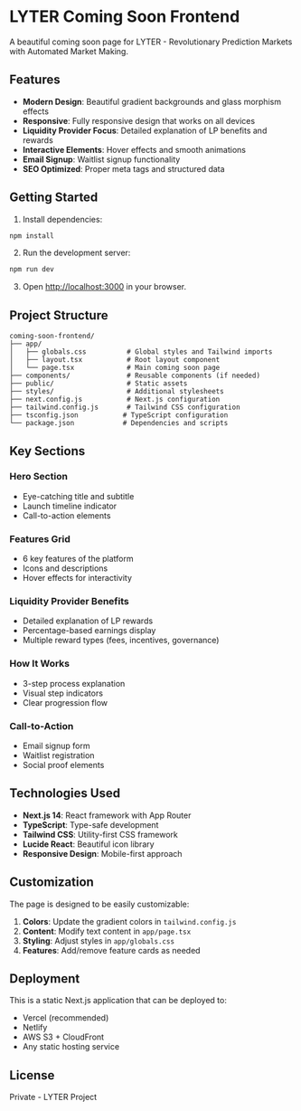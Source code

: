 # LYTER Coming Soon Frontend

A beautiful coming soon page for LYTER - Revolutionary Prediction Markets with Automated Market Making.

## Features

- **Modern Design**: Beautiful gradient backgrounds and glass morphism effects
- **Responsive**: Fully responsive design that works on all devices
- **Liquidity Provider Focus**: Detailed explanation of LP benefits and rewards
- **Interactive Elements**: Hover effects and smooth animations
- **Email Signup**: Waitlist signup functionality
- **SEO Optimized**: Proper meta tags and structured data

## Getting Started

1. Install dependencies:
```bash
npm install
```

2. Run the development server:
```bash
npm run dev
```

3. Open [http://localhost:3000](http://localhost:3000) in your browser.

## Project Structure

```
coming-soon-frontend/
├── app/
│   ├── globals.css          # Global styles and Tailwind imports
│   ├── layout.tsx           # Root layout component
│   └── page.tsx             # Main coming soon page
├── components/              # Reusable components (if needed)
├── public/                  # Static assets
├── styles/                  # Additional stylesheets
├── next.config.js           # Next.js configuration
├── tailwind.config.js       # Tailwind CSS configuration
├── tsconfig.json           # TypeScript configuration
└── package.json            # Dependencies and scripts
```

## Key Sections

### Hero Section
- Eye-catching title and subtitle
- Launch timeline indicator
- Call-to-action elements

### Features Grid
- 6 key features of the platform
- Icons and descriptions
- Hover effects for interactivity

### Liquidity Provider Benefits
- Detailed explanation of LP rewards
- Percentage-based earnings display
- Multiple reward types (fees, incentives, governance)

### How It Works
- 3-step process explanation
- Visual step indicators
- Clear progression flow

### Call-to-Action
- Email signup form
- Waitlist registration
- Social proof elements

## Technologies Used

- **Next.js 14**: React framework with App Router
- **TypeScript**: Type-safe development
- **Tailwind CSS**: Utility-first CSS framework
- **Lucide React**: Beautiful icon library
- **Responsive Design**: Mobile-first approach

## Customization

The page is designed to be easily customizable:

1. **Colors**: Update the gradient colors in `tailwind.config.js`
2. **Content**: Modify text content in `app/page.tsx`
3. **Styling**: Adjust styles in `app/globals.css`
4. **Features**: Add/remove feature cards as needed

## Deployment

This is a static Next.js application that can be deployed to:

- Vercel (recommended)
- Netlify
- AWS S3 + CloudFront
- Any static hosting service

## License

Private - LYTER Project
